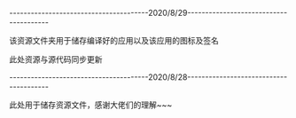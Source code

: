 ---------------------------------------2020/8/29---------------------------------------

该资源文件夹用于储存编译好的应用以及该应用的图标及签名

此处资源与源代码同步更新

---------------------------------------2020/8/28---------------------------------------

此处用于储存资源文件，感谢大佬们的理解~~~
